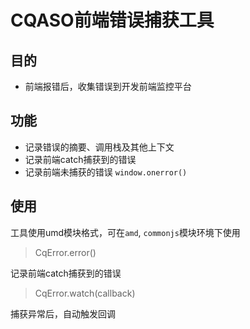 # CQASO前端错误捕获工具

## 目的

- 前端报错后，收集错误到开发前端监控平台


## 功能

- 记录错误的摘要、调用栈及其他上下文
- 记录前端catch捕获到的错误
- 记录前端未捕获的错误 `window.onerror()`

## 使用

工具使用umd模块格式，可在`amd`, `commonjs`模块环境下使用

> CqError.error()

记录前端catch捕获到的错误

> CqError.watch(callback)

捕获异常后，自动触发回调
